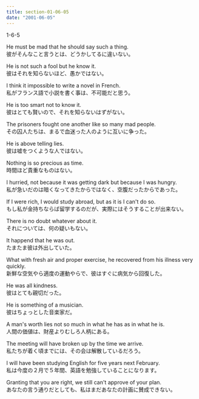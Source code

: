 ```yaml
---
title: section-01-06-05
date: "2001-06-05"
---
```


1-6-5

<!-- end -->

He must be mad that he should say such a thing.  
彼がそんなこと言うとは、どうかしてるに違いない。  

He is not such a fool but he know it.  
彼はそれを知らないほど、愚かではない。  

I think it impossible to write a novel in French.  
私がフランス語で小説を書く事は、不可能だと思う。  

He is too smart not to know it.  
彼はとても賢いので、それを知らないはずがない。  

The prisoners fought one another like so many mad people.  
その囚人たちは、まるで血迷った人のように互いに争った。  

He is above telling lies.  
彼は嘘をつくような人ではない。  

Nothing is so precious as time.  
時間ほど貴重なものはない。  

I hurried, not because it was getting dark but because I was hungry.  
私が急いだのは暗くなってきたからではなく、空腹だったからであった。  

If I were rich, I would study abroad, but as it is I can't do so.  
もし私が金持ちならば留学するのだが、実際にはそうすることが出来ない。  

There is no doubt whatever about it.  
それについては、何の疑いもない。  

It happend that he was out.  
たまたま彼は外出していた。  

What with fresh air and proper exercise, he recovered from his illness very quickly.  
新鮮な空気やら適度の運動やらで、彼はすぐに病気から回復した。  

He was all kindness.  
彼はとても親切だった。  

He is something of a musician.  
彼はちょっとした音楽家だ。  

A man's worth lies not so much in what he has as in what he is.  
人間の価値は、財産よりむしろ人柄にある。  

The meeting will have broken up by the time we arrive.  
私たちが着く頃までには、その会は解散しているだろう。  

I will have been studying English for five years next February.  
私は今度の２月で５年間、英語を勉強していることになります。  

Granting that you are right, we still can't approve of your plan.  
あなたの言う通りだとしても、私はまだあなたの計画に賛成できない。  

